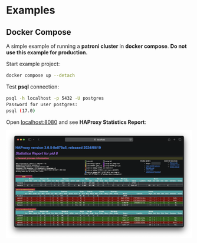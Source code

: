 # Examples

## Docker Compose

A simple example of running a **patroni cluster** in **docker compose**.
**Do not use this example for production.**

Start example project:

```sh
docker compose up --detach
```

Test **psql** connection:

```sh
psql -h localhost -p 5432 -U postgres
Password for user postgres:
psql (17.0)
```

Open [localhost:8080](http://localhost:8080) and see **HAProxy Statistics Report**:

![haproxy.png](./haproxy.png)
